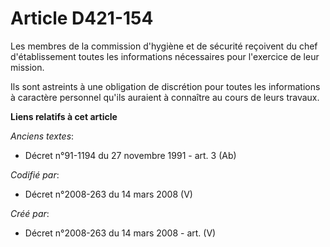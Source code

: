 # Article D421-154

Les membres de la commission d'hygiène et de sécurité reçoivent du chef d'établissement toutes les informations nécessaires
pour l'exercice de leur mission.

Ils sont astreints à une obligation de discrétion pour toutes les informations à caractère personnel qu'ils auraient à
connaître au cours de leurs travaux.

**Liens relatifs à cet article**

_Anciens textes_:

  - Décret n°91-1194 du 27 novembre 1991 - art. 3 (Ab)

_Codifié par_:

  - Décret n°2008-263 du 14 mars 2008 (V)

_Créé par_:

  - Décret n°2008-263 du 14 mars 2008 - art. (V)
